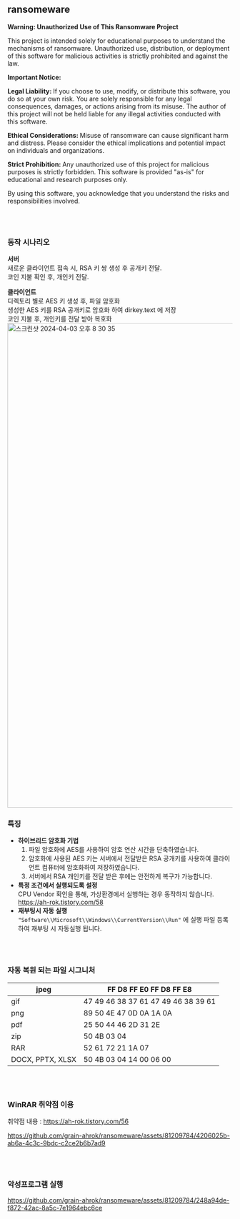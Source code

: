 ## ransomeware

<b> Warning: Unauthorized Use of This Ransomware Project </b>

This project is intended solely for educational purposes to understand the mechanisms of ransomware. Unauthorized use, distribution, or deployment of this software for malicious activities is strictly prohibited and against the law.

<b> Important Notice: </b>

<b> Legal Liability: </b> If you choose to use, modify, or distribute this software, you do so at your own risk. You are solely responsible for any legal consequences, damages, or actions arising from its misuse. The author of this project will not be held liable for any illegal activities conducted with this software.

<b> Ethical Considerations: </b> Misuse of ransomware can cause significant harm and distress. Please consider the ethical implications and potential impact on individuals and organizations.

<b> Strict Prohibition: </b> Any unauthorized use of this project for malicious purposes is strictly forbidden. This software is provided "as-is" for educational and research purposes only.

By using this software, you acknowledge that you understand the risks and responsibilities involved.


</br>
</br>

### 동작 시나리오
**서버** <br/>
새로운 클라이언트 접속 시, RSA 키 쌍 생성 후 공개키 전달.<br/>
코인 지불 확인 후, 개인키 전달.<br/>

**클라이언트**<br/>
디렉토리 별로 AES 키 생성 후, 파일 암호화<br/>
생성한 AES 키를 RSA 공개키로 암호화 하여 dirkey.text 에 저장<br/>
코인 지불 후, 개인키를 전달 받아 복호화<br/>
<img width="1086" alt="스크린샷 2024-04-03 오후 8 30 35" src="https://github.com/grain-ahrok/ransomeware/assets/81209784/327707f5-aed9-46a8-8cb2-fb56b6501de3">



### 특징
- **하이브리드 암호화 기법**
  1. 파일 암호화에 AES를 사용하여 암호 연산 시간을 단축하였습니다.
  2. 암호화에 사용된 AES 키는 서버에서 전달받은 RSA 공개키를 사용하여 클라이언트 컴퓨터에 암호화하여 저장하였습니다.
  3. 서버에서 RSA 개인키를 전달 받은 후에는 안전하게 복구가 가능합니다.
- **특정 조건에서 실행되도록 설정** <br/>
  CPU Vendor 확인을 통해, 가상환경에서 실행하는 경우 동작하지 않습니다.<br/>
  https://ah-rok.tistory.com/58 
- **재부팅시 자동 실행**<br/>
  `"Software\\Microsoft\\Windows\\CurrentVersion\\Run"` 에 실행 파일 등록하여 재부팅 시 자동실행 됩니다.

<br/><br/>
### 자동 복원 되는 파일 시그니처
| jpeg | FF D8 FF E0 FF D8 FF E8 |
| --- | --- |
| gif | 47 49 46 38 37 61 47 49 46 38 39 61 |
| png | 89 50 4E 47 0D 0A 1A 0A |
| pdf | 25 50 44 46 2D 31 2E |
| zip | 50 4B 03 04 |
| RAR | 52 61 72 21 1A 07 |
| DOCX, PPTX, XLSX | 50 4B 03 04 14 00 06 00 | 

<br/><br/>



### WinRAR 취약점 이용
취약점 내용 : https://ah-rok.tistory.com/56

https://github.com/grain-ahrok/ransomeware/assets/81209784/4206025b-ab6a-4c3c-9bdc-c2ce2b6b7ad9

<br/>
<br/>




### 악성프로그램 실행
https://github.com/grain-ahrok/ransomeware/assets/81209784/248a94de-f872-42ac-8a5c-7e1964ebc6ce



